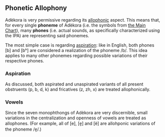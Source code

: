 ## Phonetic Allophony

Adèkora is very permissive regarding its [allophonic](https://en.wikipedia.org/wiki/Allophone) aspect. This means that, for every single **phoneme** of Adèkora (i.e. the symbols from [the Main Chart](main.md)), many **phones** (i.e. actual sounds, as specifically characterized using the IPA) are representing said phonemes.

The most simple case is regarding [aspiration](https://en.wikipedia.org/wiki/Aspirated_consonant): like in English, both phones [b] and [bʰ] are considered a realization of the phoneme /b/. This idea applies to many other phonemes regarding possible variations of their respective phones.

### Aspiration

As discussed, both aspirated and unaspirated variants of all present obstruents (<x>p</x>, <x>b</x>, <x>d</x>, <x>k</x>) and fricatives (<x>z</x>, <x>zh</x>, <x>x</x>) are treated allophonically.

### Vowels

Since the seven monophthongs of Adèkora are very discernible, small variations in the centralization and openness of vowels are treated as allophones. (For example, all of [e], [e̞] and [ë] are allohponic variations of the phoneme /e̞/.)

